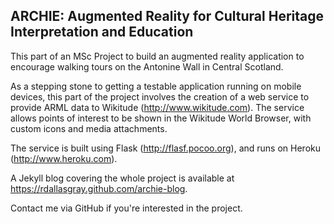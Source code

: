 ARCHIE: Augmented Reality for Cultural Heritage Interpretation and Education
----------------------------------------------------------------------------

This part of an MSc Project to build an augmented reality application to encourage walking tours on the Antonine Wall in Central Scotland.

As a stepping stone to getting a testable application running on mobile devices, this part of the project involves the creation of a web service to provide ARML data to Wikitude (http://www.wikitude.com). The service allows points of interest to be shown in the Wikitude World Browser, with custom icons and media attachments.

The service is built using Flask (http://flasf.pocoo.org), and runs on Heroku (http://www.heroku.com).

A Jekyll blog covering the whole project is available at https://rdallasgray.github.com/archie-blog.

Contact me via GitHub if you're interested in the project.